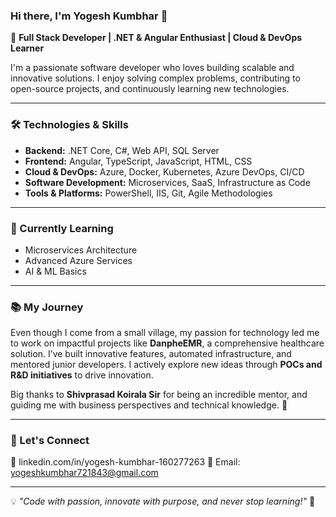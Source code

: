 ### Hi there, I'm Yogesh Kumbhar 👋  

🚀 **Full Stack Developer | .NET & Angular Enthusiast | Cloud & DevOps Learner**  

I'm a passionate software developer who loves building scalable and innovative solutions. I enjoy solving complex problems, contributing to open-source projects, and continuously learning new technologies.  

---

### 🛠️ Technologies & Skills  

- **Backend:** .NET Core, C#, Web API, SQL Server  
- **Frontend:** Angular, TypeScript, JavaScript, HTML, CSS  
- **Cloud & DevOps:** Azure, Docker, Kubernetes, Azure DevOps, CI/CD  
- **Software Development:** Microservices, SaaS, Infrastructure as Code  
- **Tools & Platforms:** PowerShell, IIS, Git, Agile Methodologies  

---

### 🌱 Currently Learning  
- Microservices Architecture  
- Advanced Azure Services  
- AI & ML Basics  

---

### 📚 My Journey  
Even though I come from a small village, my passion for technology led me to work on impactful projects like **DanpheEMR**, a comprehensive healthcare solution. I’ve built innovative features, automated infrastructure, and mentored junior developers. I actively explore new ideas through **POCs and R&D initiatives** to drive innovation.  

Big thanks to **Shivprasad Koirala Sir** for being an incredible mentor, and guiding me with business perspectives and technical knowledge. 🙌  

---


### 📢 Let's Connect  
💼 linkedin.com/in/yogesh-kumbhar-160277263
📧 Email: yogeshkumbhar721843@gmail.com  

---

💡 *"Code with passion, innovate with purpose, and never stop learning!"* 🚀  
